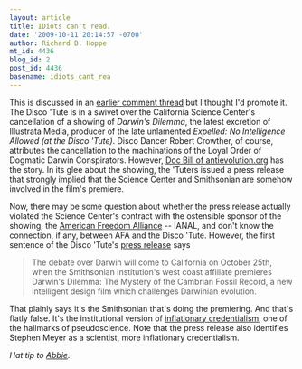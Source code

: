 ```yaml
---
layout: article
title: IDiots can't read.
date: '2009-10-11 20:14:57 -0700'
author: Richard B. Hoppe
mt_id: 4436
blog_id: 2
post_id: 4436
basename: idiots_cant_rea
---
```

This is discussed in an [earlier comment thread](http://pandasthumb.org/archives/2009/10/darwins-darkest.html#comment-195512) but I thought I'd promote it.  The Disco 'Tute is in a swivet over the California Science Center's cancellation of a showing of _Darwin's Dilemma_, the latest excretion of Illustrata Media, producer of the late unlamented _Expelled: No Intelligence Allowed (at the Disco 'Tute)_.  Disco Dancer Robert Crowther, of course, attributes the cancellation to the machinations of the Loyal Order of Dogmatic Darwin Conspirators.  However, [Doc Bill of antievolution.org](http://www.antievolution.org/cgi-bin/ikonboard/ikonboard.cgi?s=4ad0ec2ba5123627;act=ST;f=14;t=6497) has the story.  In its glee about the showing, the 'Tuters issued a press release that strongly implied that the Science Center and Smithsonian are somehow involved in the film's premiere.

Now, there may be some question about whether the press release actually violated the Science Center's contract with the ostensible sponsor of the showing, the [American Freedom Alliance](http://www.americanfreedomalliance.org/) -- IANAL, and don't know the connection, if any, between AFA and the Disco 'Tute.  However, the first sentence of the Disco 'Tute's [press release](http://www.reuters.com/article/pressRelease/idUS135002+05-Oct-2009+PRN20091005) says 

> The debate over Darwin will come to California on October 25th, when the Smithsonian Institution's west coast affiliate premieres Darwin's Dilemma: The Mystery of the Cambrian Fossil Record, a new intelligent design film which challenges Darwinian evolution.

That plainly says it's the Smithsonian that's doing the premiering.  And that's flatly false.  It's the institutional version of [inflationary credentialism](http://pandasthumb.org/archives/2009/09/science-non-sci.html), one of the hallmarks of pseudoscience.  Note that the press release also identifies Stephen Meyer as a scientist, more inflationary credentialism.

_Hat tip to [Abbie](http://scienceblogs.com/erv/2009/10/darwins_dilemma_expelled_becau.php)._
